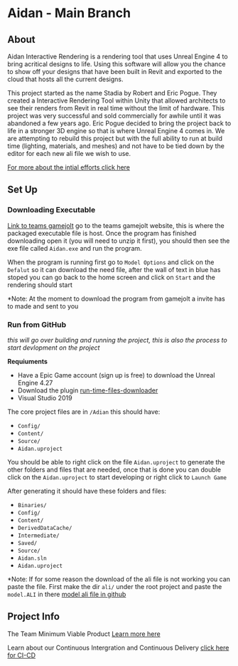 # Aidan - Main Branch

## About 
Aidan Interactive Rendering is a rendering tool that uses Unreal Engine 4 to bring acritical designs to life. Using this software will allow you the chance to show off your designs that have been built in Revit and exported to the cloud that hosts all the current designs.

This project started as the name Stadia by Robert and Eric Pogue. They created a Interactive Rendering Tool within Unity that allowed architects to see their renders from Revit in real time without the limit of hardware. This project was very successful and sold commercially for awhile until it was abandoned a few years ago. Eric Pogue decided to bring the project back to life in a stronger 3D engine so that is where Unreal Engine 4 comes in. We are attempting to rebuild this project but with the full ability to run at build time (lighting, materials, and meshes) and not have to be tied down by the editor for each new ali file we wish to use. 

[For more about the intial efforts click here](https://www.lewis.education/?cpsc=sp22-cpsc-49200-001&hide-nav=y#/activity/aidan)
## Set Up 
### Downloading Executable
[Link to teams gamejolt](https://gamejolt.com/games/aidan-interactive-rendering/703091)
go to the teams gamejolt website, this is where the packaged executable file is host. Once the program has finished downloading open it (you will need to unzip it first), you should then see the exe file called `Aidan.exe` and run the program.

When the program is running first go to `Model Options` and click on the `Defalut` so it can download the need file, after the wall of text in blue has stoped you can go back to the home screen and click on `Start` and the rendering should start

*Note:
At the moment to download the program from gamejolt a invite has to made and sent to you  

### Run from GitHub
*this will go over building and running the project, this is also the process to start devlopment on the project*

**Requiuments**
- Have a Epic Game account (sign up is free) to download the Unreal Engine 4.27
- Download the plugin [run-time-files-downloader](https://www.unrealengine.com/marketplace/en-US/product/runtime-files-downloader)
- Visual Studio 2019

The core project files are in `/Adian` this should have: 
- `Config/`
- `Content/`
- `Source/`
- `Aidan.uproject`

You should be able to right click on the file `Aidan.uproject` to generate the other folders and files that are needed, once that is done you can double click on the `Aidan.uproject` to start developing or right click to `Launch Game` 

After generating it should have these folders and files:
- `Binaries/`
- `Config/`
- `Content/`
- `DerivedDataCache/`
- `Intermediate/`
- `Saved/`
- `Source/`
- `Aidan.sln`
- `Aidan.uproject`

*Note: If for some reason the download of the ali file is not working you can paste the file. First make the dir `ali/` under the root project and paste the `model.ALI` in there [model ali file in github](/other-resources/alifiles/model.ALI)  

## Project Info
The Team Minimum Viable Product [Learn more here](/documentation/MVP.md)

Learn about our Continuous Intergration and Continuous Delivery [click here for CI-CD](/documentation/CI-CD.md)

